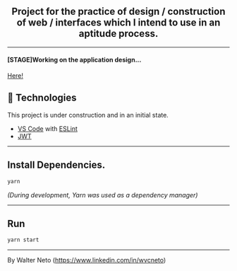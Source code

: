 <h2 align="center">
  Project for the practice of design / construction of web / interfaces which I intend to use in an aptitude process.
</h2>

---

<h4>[STAGE]Working on the application design...</h4>
<a href="https://www.figma.com/file/yvMWteBE0ah0MLq2UV2Zob/MarioFinances?node-id=0%3A1">Here!</a>
    


## :rocket: Technologies

This project is under construction and in an initial state.

-  [VS Code][vc] with [ESLint][vceslint]
-  [JWT](https://www.npmjs.com/package/jsonwebtoken)

---

## Install Dependencies.

```bash
yarn
```
_(During development, Yarn was used as a dependency manager)_

---

## Run

```bash
yarn start
```

---

By Walter Neto (https://www.linkedin.com/in/wvcneto)

[yarn]: https://yarnpkg.com/
[vc]: https://code.visualstudio.com/
[vceditconfig]: https://marketplace.visualstudio.com/items?itemName=EditorConfig.EditorConfig
[vceslint]: https://marketplace.visualstudio.com/items?itemName=dbaeumer.vscode-eslint
